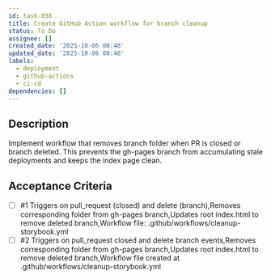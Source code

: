 ```yaml
---
id: task-038
title: Create GitHub Action workflow for branch cleanup
status: To Do
assignee: []
created_date: '2025-10-06 08:48'
updated_date: '2025-10-06 08:48'
labels:
  - deployment
  - github-actions
  - ci-cd
dependencies: []
---
```


## Description

Implement workflow that removes branch folder when PR is closed or branch deleted. This prevents the gh-pages branch from accumulating stale deployments and keeps the index page clean.

## Acceptance Criteria
<!-- AC:BEGIN -->
- [ ] #1 Triggers on pull_request (closed) and delete (branch),Removes corresponding folder from gh-pages branch,Updates root index.html to remove deleted branch,Workflow file: .github/workflows/cleanup-storybook.yml
- [ ] #2 Triggers on pull_request closed and delete branch events,Removes corresponding folder from gh-pages branch,Updates root index.html to remove deleted branch,Workflow file created at .github/workflows/cleanup-storybook.yml
<!-- AC:END -->
